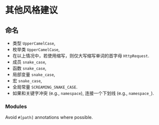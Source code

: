 # 其他风格建议

## 命名

 * 类型 `UpperCamelCase`,
 * 枚举类 `UpperCamelCase`,
 * 在以上情况中，若使用缩写，则仅大写缩写单词的首字母 `HttpRequest`.
 * 成员 `snake_case`,
 * 函数 `snake_case`,
 * 局部变量 `snake_case`,
 * 宏 `snake_case`,
 * 全局常量 `SCREAMING_SNAKE_CASE`.
 * 如果和关键字冲突 (e.g., `namespace`), 连接一个下划线 (e.g., `namespace_`).

### Modules

Avoid `#[path]` annotations where possible.
